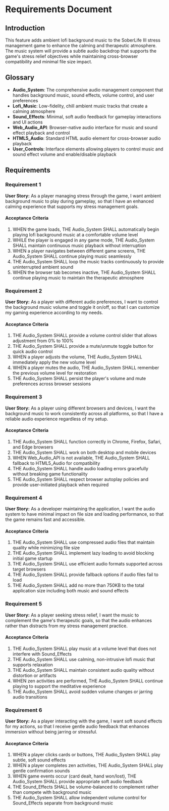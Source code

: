# Requirements Document

## Introduction

This feature adds ambient lofi background music to the SoberLife III stress management game to enhance the calming and therapeutic atmosphere. The music system will provide a subtle audio backdrop that supports the game's stress relief objectives while maintaining cross-browser compatibility and minimal file size impact.

## Glossary

- **Audio_System**: The comprehensive audio management component that handles background music, sound effects, volume control, and user preferences
- **Lofi_Music**: Low-fidelity, chill ambient music tracks that create a calming atmosphere
- **Sound_Effects**: Minimal, soft audio feedback for gameplay interactions and UI actions
- **Web_Audio_API**: Browser-native audio interface for music and sound effect playback and control
- **HTML5_Audio**: Standard HTML audio element for cross-browser audio playback
- **User_Controls**: Interface elements allowing players to control music and sound effect volume and enable/disable playback

## Requirements

### Requirement 1

**User Story:** As a player managing stress through the game, I want ambient background music to play during gameplay, so that I have an enhanced calming experience that supports my stress management goals.

#### Acceptance Criteria

1. WHEN the game loads, THE Audio_System SHALL automatically begin playing lofi background music at a comfortable volume level
2. WHILE the player is engaged in any game mode, THE Audio_System SHALL maintain continuous music playback without interruption
3. WHEN a player navigates between different game screens, THE Audio_System SHALL continue playing music seamlessly
4. THE Audio_System SHALL loop the music tracks continuously to provide uninterrupted ambient sound
5. WHEN the browser tab becomes inactive, THE Audio_System SHALL continue playing music to maintain the therapeutic atmosphere

### Requirement 2

**User Story:** As a player with different audio preferences, I want to control the background music volume and toggle it on/off, so that I can customize my gaming experience according to my needs.

#### Acceptance Criteria

1. THE Audio_System SHALL provide a volume control slider that allows adjustment from 0% to 100%
2. THE Audio_System SHALL provide a mute/unmute toggle button for quick audio control
3. WHEN a player adjusts the volume, THE Audio_System SHALL immediately apply the new volume level
4. WHEN a player mutes the audio, THE Audio_System SHALL remember the previous volume level for restoration
5. THE Audio_System SHALL persist the player's volume and mute preferences across browser sessions

### Requirement 3

**User Story:** As a player using different browsers and devices, I want the background music to work consistently across all platforms, so that I have a reliable audio experience regardless of my setup.

#### Acceptance Criteria

1. THE Audio_System SHALL function correctly in Chrome, Firefox, Safari, and Edge browsers
2. THE Audio_System SHALL work on both desktop and mobile devices
3. WHEN Web_Audio_API is not available, THE Audio_System SHALL fallback to HTML5_Audio for compatibility
4. THE Audio_System SHALL handle audio loading errors gracefully without breaking game functionality
5. THE Audio_System SHALL respect browser autoplay policies and provide user-initiated playback when required

### Requirement 4

**User Story:** As a developer maintaining the application, I want the audio system to have minimal impact on file size and loading performance, so that the game remains fast and accessible.

#### Acceptance Criteria

1. THE Audio_System SHALL use compressed audio files that maintain quality while minimizing file size
2. THE Audio_System SHALL implement lazy loading to avoid blocking initial game startup
3. THE Audio_System SHALL use efficient audio formats supported across target browsers
4. THE Audio_System SHALL provide fallback options if audio files fail to load
5. THE Audio_System SHALL add no more than 750KB to the total application size including both music and sound effects

### Requirement 5

**User Story:** As a player seeking stress relief, I want the music to complement the game's therapeutic goals, so that the audio enhances rather than distracts from my stress management practice.

#### Acceptance Criteria

1. THE Audio_System SHALL play music at a volume level that does not interfere with Sound_Effects
2. THE Audio_System SHALL use calming, non-intrusive lofi music that supports relaxation
3. THE Audio_System SHALL maintain consistent audio quality without distortion or artifacts
4. WHEN zen activities are performed, THE Audio_System SHALL continue playing to support the meditative experience
5. THE Audio_System SHALL avoid sudden volume changes or jarring audio transitions

### Requirement 6

**User Story:** As a player interacting with the game, I want soft sound effects for my actions, so that I receive gentle audio feedback that enhances immersion without being jarring or stressful.

#### Acceptance Criteria

1. WHEN a player clicks cards or buttons, THE Audio_System SHALL play subtle, soft sound effects
2. WHEN a player completes zen activities, THE Audio_System SHALL play gentle confirmation sounds
3. WHEN game events occur (card dealt, hand won/lost), THE Audio_System SHALL provide appropriate soft audio feedback
4. THE Sound_Effects SHALL be volume-balanced to complement rather than compete with background music
5. THE Audio_System SHALL allow independent volume control for Sound_Effects separate from background music